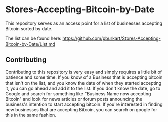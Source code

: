 # Stores-Accepting-Bitcoin-by-Date
This repository serves as an access point for a list of businesses accepting Bitcoin sorted by date.

The list can be found here: https://github.com/pburkart/Stores-Accepting-Bitcoin-by-Date/List.md

## Contributing
Contributing to this repository is very easy and simply requires a little bit of patience and some time. If you know of a Business that is accepting bitcoin that isn't on the list, and you know the date of when they started accepting it, you can go ahead and add it to the list. If you don't know the date, go to Google and search for something like "Business Name now accepting Bitcoin" and look for news articles or forum posts announcing the business's intention to start accepting bitcoin. If you're interested in finding new businesses that are accepting Bitcoin, you can search on google for this in the same fashion.
